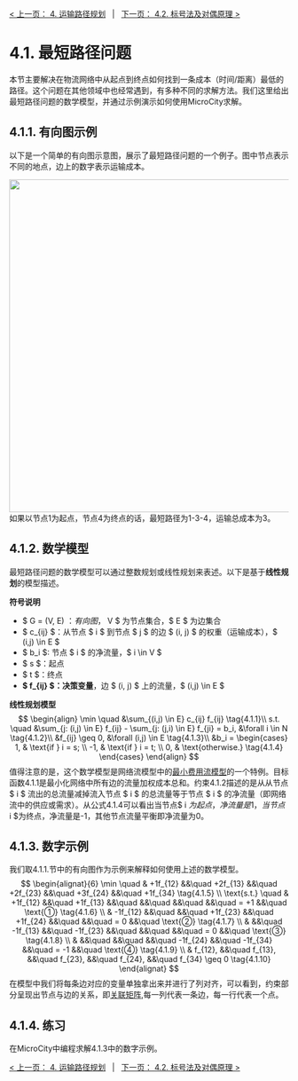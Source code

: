 [< 上一页： 4. 运输路径规划](chapter4/4.route_planning.md)  &nbsp; |  &nbsp;  [下一页： 4.2. 标号法及对偶原理 >](chapter4/4.2.labelling_algorithm.md)

# 4.1. 最短路径问题
本节主要解决在物流网络中从起点到终点如何找到一条成本（时间/距离）最低的路径。这个问题在其他领域中也经常遇到，有多种不同的求解方法。我们这里给出最短路径问题的数学模型，并通过示例演示如何使用MicroCity求解。

## 4.1.1. 有向图示例
以下是一个简单的有向图示意图，展示了最短路径问题的一个例子。图中节点表示不同的地点，边上的数字表示运输成本。

<img src="../book/img/4.1.1.shortestpath.svg" width="600"><br>
如果以节点1为起点，节点4为终点的话，最短路径为1-3-4，运输总成本为3。

## 4.1.2. 数学模型
最短路径问题的数学模型可以通过整数规划或线性规划来表述。以下是基于**线性规划**的模型描述。

**符号说明**
- $ G = (V, E) $：有向图，$ V $ 为节点集合，$ E $ 为边集合
- $ c_{ij} $：从节点 $ i $ 到节点 $ j $ 的边 $ (i, j) $ 的权重（运输成本），$ (i,j) \in E $
- $ b_i $: 节点 $ i $ 的净流量，$ i \in V $
- $ s $：起点
- $ t $：终点
- **$ f_{ij} $：决策变量**，边 $ (i, j) $ 上的流量，$ (i,j) \in E $

**线性规划模型**
$$
\begin{align}
\min \quad &\sum_{(i,j) \in E} c_{ij} f_{ij} \tag{4.1.1}\\
s.t. \quad &\sum_{j: (i,j) \in E} f_{ij} - \sum_{j: (j,i) \in E} f_{ji} = b_i, &\forall i \in N \tag{4.1.2}\\
&f_{ij} \geq 0, &\forall (i,j) \in E \tag{4.1.3}\\
&b_i =
\begin{cases}
1, & \text{if } i = s; \\
-1, & \text{if } i = t; \\
0, & \text{otherwise.} \tag{4.1.4}
\end{cases}
\end{align}
$$
值得注意的是，这个数学模型是网络流模型中的[最小费用流模型](chapter5/5.1.minimum_flow.md)的一个特例。目标函数4.1.1是最小化网络中所有边的流量加权成本总和。约束4.1.2描述的是从从节点 $ i $ 流出的总流量减掉流入节点 $ i $ 的总流量等于节点 $ i $ 的净流量（即网络流中的供应或需求）。从公式4.1.4可以看出当节点$ i $为起点，净流量是1，当节点$ i $为终点，净流量是-1，其他节点流量平衡即净流量为0。

## 4.1.3. 数字示例
我们取4.1.1.节中的有向图作为示例来解释如何使用上述的数学模型。
$$
\begin{alignat}{6}
\min \quad & +1f_{12} &&\quad +2f_{13} &&\quad +2f_{23} &&\quad +3f_{24} &&\quad +1f_{34} \tag{4.1.5} \\
\text{s.t.} \quad & +1f_{12} &&\quad +1f_{13} &&\quad &&\quad &&\quad &&\quad = +1 &&\quad \text{①} \tag{4.1.6} \\
& -1f_{12} &&\quad &&\quad +1f_{23} &&\quad +1f_{24} &&\quad &&\quad = 0 &&\quad \text{②} \tag{4.1.7} \\
& &&\quad -1f_{13} &&\quad -1f_{23} &&\quad &&\quad &&\quad = 0 &&\quad \text{③} \tag{4.1.8} \\
& &&\quad &&\quad &&\quad -1f_{24} &&\quad -1f_{34} &&\quad = -1 &&\quad \text{④} \tag{4.1.9} \\
& f_{12}, &&\quad f_{13}, &&\quad f_{23}, &&\quad f_{24}, &&\quad f_{34} \geq 0 \tag{4.1.10}
\end{alignat}
$$
在模型中我们将每条边对应的变量单独拿出来并进行了列对齐，可以看到，约束部分呈现出节点与边的关系，即[关联矩阵](chapter2/2.4.network_topology.md),每一列代表一条边，每一行代表一个点。

## 4.1.4. 练习
在MicroCity中编程求解4.1.3中的数字示例。

[< 上一页： 4. 运输路径规划](chapter4/4.route_planning.md)  &nbsp; |  &nbsp;  [下一页： 4.2. 标号法及对偶原理 >](chapter4/4.2.labelling_algorithm.md)
